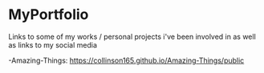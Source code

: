 # MyPortfolio
Links to some of my works / personal projects i've been involved in as well as links to my social media

-Amazing-Things: https://collinson165.github.io/Amazing-Things/public

